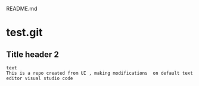 README.md
# test.git

## Title header 2


```
text
This is a repo created from UI , making modifications  on default text editor visual studio code 
````
 
 
 
